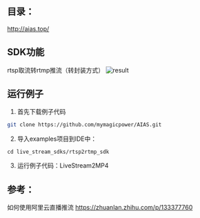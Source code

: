 ## 目录：
http://aias.top/

## SDK功能
rtsp取流转rtmp推流（转封装方式）
![result](https://aias-home.oss-cn-beijing.aliyuncs.com/AIAS/video_sdk/rtsp2rtmp.png)

## 运行例子
1. 首先下载例子代码
```bash
git clone https://github.com/mymagicpower/AIAS.git
```

2. 导入examples项目到IDE中：
```
cd live_stream_sdks/rtsp2rtmp_sdk
```

3. 运行例子代码：LiveStream2MP4


## 参考：
如何使用阿里云直播推流
https://zhuanlan.zhihu.com/p/133377760